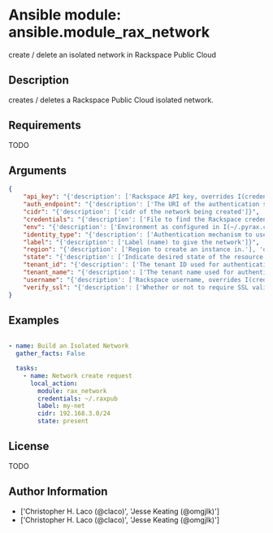 # Ansible module: ansible.module_rax_network


create / delete an isolated network in Rackspace Public Cloud

## Description

creates / deletes a Rackspace Public Cloud isolated network.

## Requirements

TODO

## Arguments

``` json
{
    "api_key": "{'description': ['Rackspace API key, overrides I(credentials).'], 'aliases': ['password']}",
    "auth_endpoint": "{'description': ['The URI of the authentication service.'], 'default': 'https://identity.api.rackspacecloud.com/v2.0/', 'version_added': 1.5}",
    "cidr": "{'description': ['cidr of the network being created']}",
    "credentials": "{'description': ['File to find the Rackspace credentials in. Ignored if I(api_key) and I(username) are provided.'], 'aliases': ['creds_file']}",
    "env": "{'description': ['Environment as configured in I(~/.pyrax.cfg), see U(https://github.com/rackspace/pyrax/blob/master/docs/getting_started.md#pyrax-configuration).'], 'version_added': 1.5}",
    "identity_type": "{'description': ['Authentication mechanism to use, such as rackspace or keystone.'], 'default': 'rackspace', 'version_added': 1.5}",
    "label": "{'description': ['Label (name) to give the network']}",
    "region": "{'description': ['Region to create an instance in.'], 'default': 'DFW'}",
    "state": "{'description': ['Indicate desired state of the resource'], 'choices': ['present', 'absent'], 'default': 'present'}",
    "tenant_id": "{'description': ['The tenant ID used for authentication.'], 'version_added': 1.5}",
    "tenant_name": "{'description': ['The tenant name used for authentication.'], 'version_added': 1.5}",
    "username": "{'description': ['Rackspace username, overrides I(credentials).']}",
    "verify_ssl": "{'description': ['Whether or not to require SSL validation of API endpoints.'], 'version_added': 1.5}",
}
```

## Examples


``` yaml

- name: Build an Isolated Network
  gather_facts: False

  tasks:
    - name: Network create request
      local_action:
        module: rax_network
        credentials: ~/.raxpub
        label: my-net
        cidr: 192.168.3.0/24
        state: present

```

## License

TODO

## Author Information
  - ['Christopher H. Laco (@claco)', 'Jesse Keating (@omgjlk)']
  - ['Christopher H. Laco (@claco)', 'Jesse Keating (@omgjlk)']
